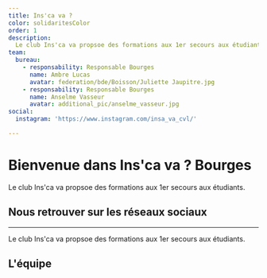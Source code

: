 ```yaml
---
title: Ins'ca va ?
color: solidaritesColor
order: 1
description:
  Le club Ins'ca va propsoe des formations aux 1er secours aux étudiants. 
team:
  bureau:
    - responsability: Responsable Bourges
      name: Ambre Lucas
      avatar: federation/bde/Boisson/Juliette Jaupitre.jpg
    - responsability: Responsable Bourges
      name: Anselme Vasseur
      avatar: additional_pic/anselme_vasseur.jpg
social:
  instagram: 'https://www.instagram.com/insa_va_cvl/'

---
```


# Bienvenue dans Ins'ca va ? Bourges

Le club Ins'ca va propsoe des formations aux 1er secours aux étudiants.

<campus-center>
  <campus-responsive-image
    folder-name="federation/solidarites/insa_va"
    name="logo.jpg"
    max-width="400"></campus-responsive-image>
</campus-center>

## Nous retrouver sur les réseaux sociaux

<campus-social :social="social" :color="color"></campus-social>

---
Le club Ins'ca va propsoe des formations aux 1er secours aux étudiants.

## L'équipe

<campus-team :team="team" :color="color"></campus-team>
